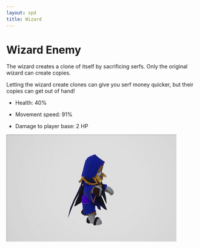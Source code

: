 ```yaml
---
layout: spd
title: Wizard
---
```


# Wizard Enemy

The wizard creates a clone of itself by sacrificing serfs. Only the original wizard can create copies.

Letting the wizard create clones can give you serf money quicker, but their copies can get out of hand!

* Health: 40%

* Movement speed: 91%

* Damage to player base: 2 HP

<img src="/assets/images/spd/enemy-wizard.gif" width="449" height="283">
